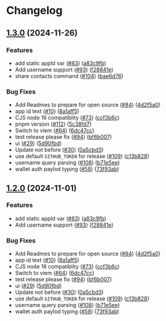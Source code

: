 # Changelog

## [1.3.0](https://github.com/worldcoin/minikit-js/compare/minikit-js-v1.2.0...minikit-js-v1.3.0) (2024-11-26)


### Features

* add static appId var ([#83](https://github.com/worldcoin/minikit-js/issues/83)) ([a83c9fb](https://github.com/worldcoin/minikit-js/commit/a83c9fb6cf731efdde5e3a2b7eafe6c0915cbb50))
* Add username support ([#93](https://github.com/worldcoin/minikit-js/issues/93)) ([f28841e](https://github.com/worldcoin/minikit-js/commit/f28841e598fc181698d33819b0e56dcc73aa42a7))
* share contacts command ([#104](https://github.com/worldcoin/minikit-js/issues/104)) ([bae6d76](https://github.com/worldcoin/minikit-js/commit/bae6d76735be04cd19637f38f3f833ae164c452f))


### Bug Fixes

* Add Readmes to prepare for open source ([#84](https://github.com/worldcoin/minikit-js/issues/84)) ([4d2f5a0](https://github.com/worldcoin/minikit-js/commit/4d2f5a01a392d8ab7743747ce3ca5ba481999db5))
* app id text ([#10](https://github.com/worldcoin/minikit-js/issues/10)) ([8a1aff5](https://github.com/worldcoin/minikit-js/commit/8a1aff5b93b078a1582a06e655f27bd20da096ef))
* CJS node 16 compatiblity ([#73](https://github.com/worldcoin/minikit-js/issues/73)) ([ccf3b6c](https://github.com/worldcoin/minikit-js/commit/ccf3b6c1283dbb97f3033e20fcc05bb59cc6ef8b))
* pnpm version ([#112](https://github.com/worldcoin/minikit-js/issues/112)) ([5c38fd7](https://github.com/worldcoin/minikit-js/commit/5c38fd7d979b9626d86db3b1b6fb0ceb8a73e233))
* Switch to viem ([#64](https://github.com/worldcoin/minikit-js/issues/64)) ([6dc47cc](https://github.com/worldcoin/minikit-js/commit/6dc47cc741abfea6a185c6e42ebc405d4fc28468))
* test release please fix ([#94](https://github.com/worldcoin/minikit-js/issues/94)) ([bf6b007](https://github.com/worldcoin/minikit-js/commit/bf6b007e02c867ec09c853e07b9edb1ecba0d129))
* ui ([#29](https://github.com/worldcoin/minikit-js/issues/29)) ([5d90fbd](https://github.com/worldcoin/minikit-js/commit/5d90fbdd75237e3d849eee52cc2aab97e38b2353))
* Update not before ([#30](https://github.com/worldcoin/minikit-js/issues/30)) ([0a5cbd3](https://github.com/worldcoin/minikit-js/commit/0a5cbd39e4e3a8ef0f75c8a24d6dff790e0316fe))
* use default `GITHUB_TOKEN` for release ([#109](https://github.com/worldcoin/minikit-js/issues/109)) ([c13b828](https://github.com/worldcoin/minikit-js/commit/c13b828420d2949ca6b7d384ff2dca1ca8871214))
* username query parsing ([#108](https://github.com/worldcoin/minikit-js/issues/108)) ([b71e5ee](https://github.com/worldcoin/minikit-js/commit/b71e5eeed1e72c587fe76816d10309ae9a13e101))
* wallet auth paylod typing ([#58](https://github.com/worldcoin/minikit-js/issues/58)) ([73f93ab](https://github.com/worldcoin/minikit-js/commit/73f93abcc14ff2f112d7c1ab12973ab34f711fb8))

## [1.2.0](https://github.com/worldcoin/minikit-js/compare/minikit-js-v1.1.1...minikit-js-v1.2.0) (2024-11-01)


### Features

* add static appId var ([#83](https://github.com/worldcoin/minikit-js/issues/83)) ([a83c9fb](https://github.com/worldcoin/minikit-js/commit/a83c9fb6cf731efdde5e3a2b7eafe6c0915cbb50))
* Add username support ([#93](https://github.com/worldcoin/minikit-js/issues/93)) ([f28841e](https://github.com/worldcoin/minikit-js/commit/f28841e598fc181698d33819b0e56dcc73aa42a7))


### Bug Fixes

* Add Readmes to prepare for open source ([#84](https://github.com/worldcoin/minikit-js/issues/84)) ([4d2f5a0](https://github.com/worldcoin/minikit-js/commit/4d2f5a01a392d8ab7743747ce3ca5ba481999db5))
* app id text ([#10](https://github.com/worldcoin/minikit-js/issues/10)) ([8a1aff5](https://github.com/worldcoin/minikit-js/commit/8a1aff5b93b078a1582a06e655f27bd20da096ef))
* CJS node 16 compatiblity ([#73](https://github.com/worldcoin/minikit-js/issues/73)) ([ccf3b6c](https://github.com/worldcoin/minikit-js/commit/ccf3b6c1283dbb97f3033e20fcc05bb59cc6ef8b))
* Switch to viem ([#64](https://github.com/worldcoin/minikit-js/issues/64)) ([6dc47cc](https://github.com/worldcoin/minikit-js/commit/6dc47cc741abfea6a185c6e42ebc405d4fc28468))
* test release please fix ([#94](https://github.com/worldcoin/minikit-js/issues/94)) ([bf6b007](https://github.com/worldcoin/minikit-js/commit/bf6b007e02c867ec09c853e07b9edb1ecba0d129))
* ui ([#29](https://github.com/worldcoin/minikit-js/issues/29)) ([5d90fbd](https://github.com/worldcoin/minikit-js/commit/5d90fbdd75237e3d849eee52cc2aab97e38b2353))
* Update not before ([#30](https://github.com/worldcoin/minikit-js/issues/30)) ([0a5cbd3](https://github.com/worldcoin/minikit-js/commit/0a5cbd39e4e3a8ef0f75c8a24d6dff790e0316fe))
* use default `GITHUB_TOKEN` for release ([#109](https://github.com/worldcoin/minikit-js/issues/109)) ([c13b828](https://github.com/worldcoin/minikit-js/commit/c13b828420d2949ca6b7d384ff2dca1ca8871214))
* username query parsing ([#108](https://github.com/worldcoin/minikit-js/issues/108)) ([b71e5ee](https://github.com/worldcoin/minikit-js/commit/b71e5eeed1e72c587fe76816d10309ae9a13e101))
* wallet auth paylod typing ([#58](https://github.com/worldcoin/minikit-js/issues/58)) ([73f93ab](https://github.com/worldcoin/minikit-js/commit/73f93abcc14ff2f112d7c1ab12973ab34f711fb8))
